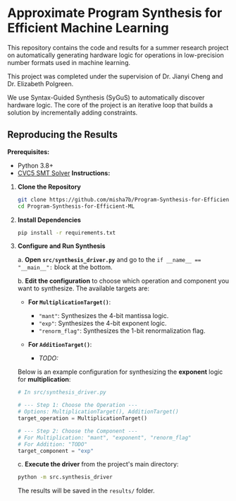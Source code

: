 # Approximate Program Synthesis for Efficient Machine Learning

This repository contains the code and results for a summer research project on automatically generating hardware logic for operations in low-precision number formats used in machine learning.

This project was completed under the supervision of Dr. Jianyi Cheng and Dr. Elizabeth Polgreen.

We use Syntax-Guided Synthesis (SyGuS) to automatically discover hardware logic. The core of the project is an iterative loop that builds a solution by incrementally adding constraints.

## Reproducing the Results

**Prerequisites:**
*   Python 3.8+
*   [CVC5 SMT Solver](https://cvc5.github.io/)
**Instructions:**

1.  **Clone the Repository**
    ```bash
    git clone https://github.com/misha7b/Program-Synthesis-for-Efficient-ML
    cd Program-Synthesis-for-Efficient-ML
    ```

2.  **Install Dependencies**
    ```bash
    pip install -r requirements.txt
    ```

3.  **Configure and Run Synthesis**

    a. **Open `src/synthesis_driver.py`** and go to the `if __name__ == "__main__":` block at the bottom.

    b. **Edit the configuration** to choose which operation and component you want to synthesize. The available targets are:

    *   **For `MultiplicationTarget()`**:
        *   `"mant"`: Synthesizes the 4-bit mantissa logic.
        *   `"exp"`: Synthesizes the 4-bit exponent logic.
        *   `"renorm_flag"`: Synthesizes the 1-bit renormalization flag.

    *   **For `AdditionTarget()`**:
        *   *TODO:*

    Below is an example configuration for synthesizing the **exponent** logic for **multiplication**:
    ```python
    # In src/synthesis_driver.py

    # --- Step 1: Choose the Operation ---
    # Options: MultiplicationTarget(), AdditionTarget()
    target_operation = MultiplicationTarget()

    # --- Step 2: Choose the Component ---
    # For Multiplication: "mant", "exponent", "renorm_flag"
    # For Addition: "TODO"
    target_component = "exp"
    ```

    c. **Execute the driver** from the project's main directory:
    ```bash
    python -m src.synthesis_driver
    ```
    The results will be saved in the `results/` folder.